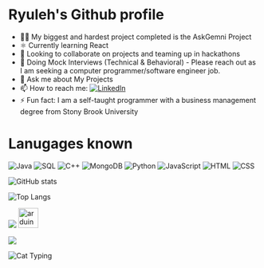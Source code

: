 # Ryuleh's Github profile
- 🧑‍💻 My biggest and hardest project completed is the AskGemni Project
- ⚛️ Currently learning React
- 🤝 Looking to collaborate on projects and teaming up in hackathons
- 🤔 Doing Mock Interviews (Technical & Behavioral) - Please reach out as I am seeking a computer programmer/software engineer job.
- 💬 Ask me about My Projects
- 📫 How to reach me: [![LinkedIn](https://img.shields.io/badge/LinkedIn-blue?style=for-the-badge&logo=linkedin)](https://www.linkedin.com/in/hassanz-/)
- ⚡ Fun fact: I am a self-taught programmer with a business management degree from Stony Brook University 


# Lanugages known

![Java](https://img.shields.io/badge/-Java-orange?logo=java)
![SQL](https://img.shields.io/badge/-SQL-blue?logo=sql)
![C++](https://img.shields.io/badge/-C++-purple?logo=c%2B%2B)
![MongoDB](https://img.shields.io/badge/-MongoDB-green?logo=mongodb)
![Python](https://img.shields.io/badge/-Python-blue?logo=python)
![JavaScript](https://img.shields.io/badge/-JavaScript-yellow?logo=javascript)
![HTML](https://img.shields.io/badge/-HTML-orange?logo=html5)
![CSS](https://img.shields.io/badge/-CSS-green?logo=css3)

![GitHub stats](https://github-readme-stats.vercel.app/api?username=Ryuleh&show_icons=true&theme=dracula)

![Top Langs](https://github-readme-stats.vercel.app/api/top-langs/?username=Ryuleh&layout=compact)

![](https://komarev.com/ghpvc/?username=Ryuleh)
 <a href="https://www.arduino.cc/" target="_blank" rel="noreferrer"> <img src="https://cdn.worldvectorlogo.com/logos/arduino-1.svg" alt="arduino" width="40" height="40"/> </a>

[![](https://streak-stats.demolab.com/?user=Ryuleh&theme=dark)](https://git.io/streak-stats)

![Cat Typing](https://media.giphy.com/media/H1dxi6xdh4NGQCZSvz/giphy.gif)


